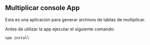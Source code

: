 ## Multiplicar console App

Esta es una aplicación para generar archivos de tablas de multiplicar.

Antes de utilizar la app ejecutar el siguiente comando:

```
npm install
```
